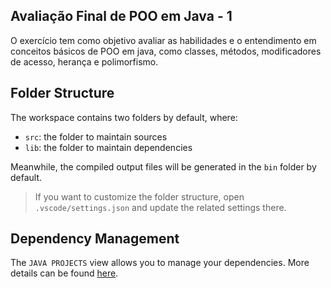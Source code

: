 ## Avaliação Final de POO em Java - 1

O exercício tem como objetivo avaliar as habilidades e o entendimento em conceitos básicos de POO em java, como classes, métodos, modificadores de acesso, herança e polimorfismo.

## Folder Structure

The workspace contains two folders by default, where:

- `src`: the folder to maintain sources
- `lib`: the folder to maintain dependencies

Meanwhile, the compiled output files will be generated in the `bin` folder by default.

> If you want to customize the folder structure, open `.vscode/settings.json` and update the related settings there.

## Dependency Management

The `JAVA PROJECTS` view allows you to manage your dependencies. More details can be found [here](https://github.com/microsoft/vscode-java-dependency#manage-dependencies).
